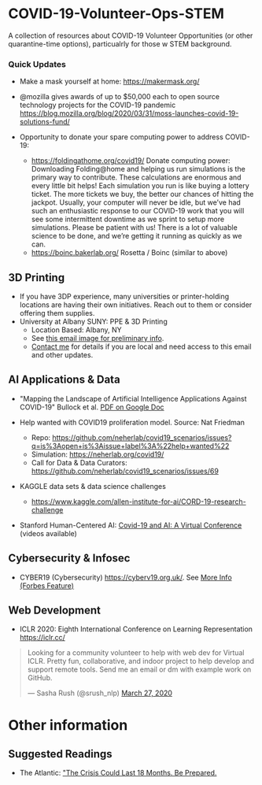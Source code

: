 # COVID-19-Volunteer-Ops-STEM
A collection of resources about COVID-19 Volunteer Opportunities (or other quarantine-time options), particualrly for those w STEM background.


### Quick Updates

- Make a mask yourself at home: https://makermask.org/ 

- @mozilla  gives awards of up to $50,000 each to open source technology projects for the COVID-19 pandemic  https://blog.mozilla.org/blog/2020/03/31/moss-launches-covid-19-solutions-fund/

- Opportunity to donate your spare computing power to address COVID-19: 
  - https://foldingathome.org/covid19/ Donate computing power: Downloading Folding@home and helping us run simulations is the primary way to contribute. These calculations are enormous and every little bit helps! Each simulation you run is like buying a lottery ticket. The more tickets we buy, the better our chances of hitting the jackpot. Usually, your computer will never be idle, but we’ve had such an enthusiastic response to our COVID-19 work that you will see some intermittent downtime as we sprint to setup more simulations. Please be patient with us! There is a lot of valuable science to be done, and we’re getting it running as quickly as we can.
  - https://boinc.bakerlab.org/ Rosetta / Boinc (similar to above)






## 3D Printing
- If you have 3DP experience, many universities or printer-holding locations are having their own initiatives. Reach out to them or consider offering them supplies. 
- University at Albany SUNY: PPE & 3D Printing 
  - Location Based: Albany, NY
  - See [this email image for preliminary info](https://github.com/jesparent/COVID-19-Volunteer-Ops-STEM/blob/master/COVID%20VOLUNTER.JPG).
  - [Contact me](https://sites.google.com/view/jesparent) for details if you are local and need access to this email and other updates.  

## AI Applications & Data
- "Mapping the Landscape of Artificial Intelligence Applications Against COVID-19" Bullock et al. [PDF on Google Doc](https://drive.google.com/file/d/1vDcb6HeS-hufNgqH0dDhIEGjuJpnnkzT/view)

- Help wanted with COVID19 proliferation model. Source: Nat Friedman
  - Repo: https://github.com/neherlab/covid19_scenarios/issues?q=is%3Aopen+is%3Aissue+label%3A%22help+wanted%22
  - Simulation: https://neherlab.org/covid19/
  - Call for Data & Data Curators: https://github.com/neherlab/covid19_scenarios/issues/69

- KAGGLE data sets & data science challenges
  - https://www.kaggle.com/allen-institute-for-ai/CORD-19-research-challenge 

- Stanford Human-Centered AI: [Covid-19 and AI: A Virtual Conference](https://hai.stanford.edu/events/covid-19-and-ai-virtual-conference/overview) (videos available) 

## Cybersecurity & Infosec

- CYBER19 (Cybersecurity) https://cyberv19.org.uk/. See [More Info (Forbes Feature)](https://www.forbes.com/sites/daveywinder/2020/03/23/meet-the-volunteer-covid-19-cyber-fighters-helping-healthcare-fight-the-hackers/#71efa68b6d82)


## Web Development

-  ICLR 2020: Eighth International Conference on Learning Representation https://iclr.cc/ 
<blockquote class="twitter-tweet"><p lang="en" dir="ltr">Looking for a community volunteer to help with web dev for Virtual ICLR. Pretty fun, collaborative, and indoor project to help develop and support remote tools. Send me an email or dm with example work on GitHub.</p>&mdash; Sasha Rush (@srush_nlp) <a href="https://twitter.com/srush_nlp/status/1243526344534884353?ref_src=twsrc%5Etfw">March 27, 2020</a></blockquote> 


# Other information
## Suggested Readings
- The Atlantic: ["The Crisis Could Last 18 Months. Be Prepared.](https://www.theatlantic.com/ideas/archive/2020/03/there-isnt-going-be-all-clear-signal/608512/?utm_campaign=the-atlantic)
